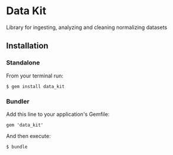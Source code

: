 Data Kit
==========

Library for ingesting, analyzing and cleaning normalizing datasets

## Installation

### Standalone

From your terminal run:

    $ gem install data_kit

### Bundler

Add this line to your application's Gemfile:

    gem 'data_kit'

And then execute:

    $ bundle